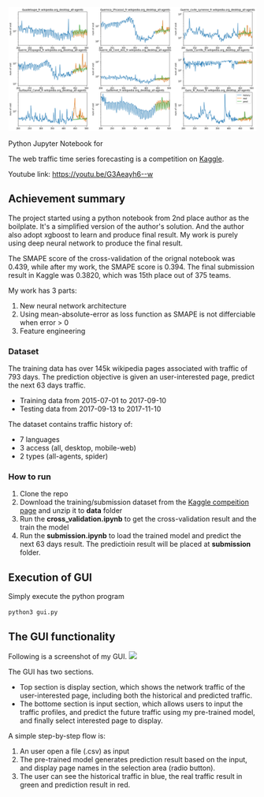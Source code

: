 ![](figures/predict_5000.png)

Python Jupyter Notebook for 

The web traffic time series forecasting is a competition on [Kaggle](https://www.kaggle.com/c/web-traffic-time-series-forecasting).

Youtube link: https://youtu.be/G3Aeayh6--w

## Achievement summary

The project started using a python notebook from 2nd place author as the boilplate.
It's a simplified version of the author's solution. And the author also adopt xgboost to learn and produce final result.
My work is purely using deep neural network to produce the final result.

The SMAPE score of the cross-validation of the orignal notebook was 0.439, while after my work, the SMAPE score is 0.394.
The final submission result in Kaggle was 0.3820, which was 15th place out of 375 teams.

My work has 3 parts:
1. New neural network architecture
2. Using mean-absolute-error as loss function as SMAPE is not differciable when error > 0
3. Feature engineering

### Dataset
The training data has over 145k wikipedia pages associated with traffic of 793 days.
The prediction objective is given an user-interested page, predict the next 63 days traffic.
- Training data from 2015-07-01 to 2017-09-10
- Testing data from 2017-09-13 to 2017-11-10

The dataset contains traffic history of:
- 7 languages
- 3 access (all, desktop, mobile-web)
- 2 types (all-agents, spider)

### How to run
1. Clone the repo
2. Download the training/submission dataset from the [Kaggle compeition page](https://www.kaggle.com/c/web-traffic-time-series-forecasting/data) and unzip it to **data** folder
3. Run the **cross_validation.ipynb** to get the cross-validation result and the train the model
4. Run the **submission.ipynb** to load the trained model and predict the next 63 days result. The predictioin result will be placed at **submission** folder.

## Execution of GUI

Simply execute the python program

```python3 gui.py```


## The GUI functionality
Following is a screenshot of my GUI.
![](screen1.png)

The GUI has two sections.
- Top section is display section, which shows the network traffic of the user-interested page, including both the historical and predicted traffic.
- The bottome section is input section, which allows users to input the traffic profiles, and predict the future traffic using my pre-trained model, and finally select interested page to display.

A simple step-by-step flow is:
1. An user open a file (.csv) as input
2. The pre-trained model generates prediction result based on the input, and display page names in the selection area (radio button).
3. The user can see the historical traffic in blue, the real traffic result in green and prediction result in red.
